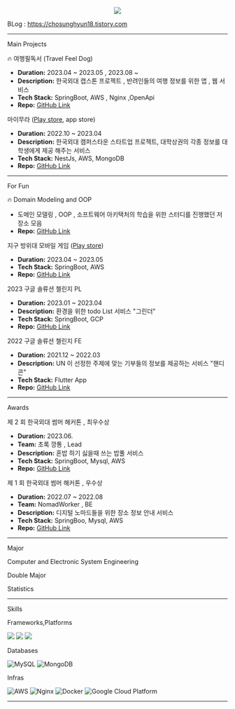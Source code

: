 <div align=center>

<a href="https://hits.seeyoufarm.com"><img src="https://hits.seeyoufarm.com/api/count/incr/badge.svg?url=https%3A%2F%2Fgithub.com%2Fchosunghyun18&count_bg=%2379C83D&title_bg=%23555555&icon=&icon_color=%23E7E7E7&title=hits&edge_flat=false"/>
</a>

</div>

BLog : https://chosunghyun18.tistory.com

---

Main Projects

🔥 여행필독서 (Travel Feel Dog)
- **Duration:**  2023.04 ~ 2023.05 , 2023.08 ~
- **Description:** 한국외대 캡스톤 프로젝트 , 반려인들의 여행 정보를 위한 앱 , 웹 서비스
- **Tech Stack:** SpringBoot, AWS , Nginx ,OpenApi 
- **Repo:** [GitHub Link](https://github.com/HUFS-Capstone-23-01/TravelFeelDog-Server)

마이무라  ([Play store](https://play.google.com/store/apps/details?id=com.livewithtogether.nyam), app store)
- **Duration:**  2022.10 ~ 2023.04
- **Description:** 한국외대 캠퍼스타운 스타트업 프로젝트, 대학상권의 각종 정보를 대학생에게 제공 해주는 서비스 
- **Tech Stack:** NestJs, AWS, MongoDB 
- **Repo:** [GitHub Link](https://github.com/chosunghyun18/Nyam_Backend/tree/main/Nyam_Backend_proj)

---
For Fun

🔥 Domain Modeling and OOP
-  도메인 모델링 , OOP , 소프트웨어 아키택처의 학습을 위한 스터디를 진행했던 저장소 모음
- **Repo:** [GitHub Link](https://github.com/chosunghyun18/OOP/blob/main/README.md)

지구 방위대 모바일 게임 ([Play store](https://play.google.com/store/apps/details?id=com.devurim.earthdefensecorps&hl=ko-KR))
- **Duration:** 2023.04 ~ 2023.05
- **Tech Stack:** SpringBoot, AWS 
- **Repo:** [GitHub Link](https://github.com/EarthDefenseCorps/earth-defense-corps-backend)

2023 구글 솔류션 첼린지 PL
- **Duration:** 2023.01 ~ 2023.04
- **Description:** 환경을 위한 todo List 서비스 "그린더"
- **Tech Stack:** SpringBoot, GCP 
- **Repo:** [GitHub Link](https://github.com/Team-Greendar/GreendarServer)

2022 구글 솔류션 첼린지 FE
- **Duration:** 2021.12 ~ 2022.03
- **Description:** UN 이 선정한 주제에 맞는 기부들의 정보를 제공하는 서비스 "핸디콘"
- **Tech Stack:** Flutter App 
- **Repo:** [GitHub Link](https://github.com/DSCHUFS/Solution-Challenge-2022-HandyCon)

---


Awards

제 2 회 한국외대 썸머 해커톤 , 최우수상
- **Duration:** 2023.06.
- **Team:** 초록 깡통 , Lead
- **Description:** 혼밥 하기 싫을때 쓰는 밥풀 서비스 
- **Tech Stack:** SpringBoot, Mysql, AWS
- **Repo:** [GitHub Link](https://github.com/GreenTinCan/Bobfull-server)

제 1 회 한국외대 썸머 해커톤 , 우수상
- **Duration:** 2022.07 ~ 2022.08
- **Team:** NomadWorker , BE
- **Description:** 디지털 노마드들을 위한 장소 정보 안내 서비스
- **Tech Stack:** SpringBoo, Mysql, AWS 
- **Repo:** [GitHub Link](https://github.com/HUFSummer-Hackathon/Server)

---

Major

Computer and Electronic System Engineering

Double Major

Statistics

---

Skills

Frameworks,Platforms

<p>
   <img src="https://img.shields.io/badge/Spring-6DB33F?style=for-the-badge&logo=Spring&logoColor=white"/>
   <img src="https://img.shields.io/badge/Spring Boot-6DB33F.svg?&style=for-the-badge&logo=Spring Boot&logoColor=white"/>
   <img src="https://img.shields.io/badge/nestjs-%23E0234E.svg?style=for-the-badge&logo=nestjs&logoColor=white"/>
   
</p>

Databases

![MySQL](https://img.shields.io/badge/mysql-4479A1?style=for-the-badge&logo=mysql&logoColor=white)
![MongoDB](https://img.shields.io/badge/MongoDB-%234ea94b.svg?style=for-the-badge&logo=mongodb&logoColor=white)

Infras

![AWS](https://img.shields.io/badge/AWS-%23FF9900.svg?style=for-the-badge&logo=amazon-aws&logoColor=white)
![Nginx](https://img.shields.io/badge/nginx-%23009639.svg?style=for-the-badge&logo=nginx&logoColor=white)
![Docker](https://img.shields.io/badge/docker-%230db7ed.svg?style=for-the-badge&logo=docker&logoColor=white)
![Google Cloud Platform](https://img.shields.io/badge/GCP-%234285F4.svg?style=for-the-badge&logo=google-cloud&logoColor=white)

---
